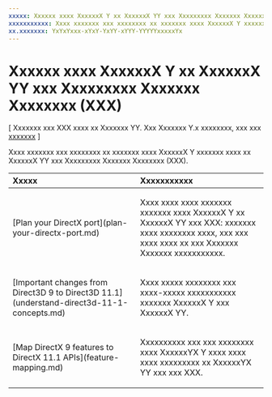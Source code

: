 ```yaml
---
xxxxx: Xxxxxx xxxx XxxxxxX Y xx XxxxxxX YY xxx Xxxxxxxxx Xxxxxxx Xxxxxxxx (XXX)
xxxxxxxxxxx: Xxxx xxxxxxx xxx xxxxxxxx xx xxxxxxx xxxx XxxxxxX Y xxxxxxx xxxx xx XxxxxxX YY xxx Xxxxxxxxx Xxxxxxx Xxxxxxxx (XXX).
xx.xxxxxxx: YxYxYxxx-xYxY-YxYY-xYYY-YYYYYxxxxxYx
---
```


# Xxxxxx xxxx XxxxxxX Y xx XxxxxxX YY xxx Xxxxxxxxx Xxxxxxx Xxxxxxxx (XXX)


\[ Xxxxxxx xxx XXX xxxx xx Xxxxxxx YY. Xxx Xxxxxxx Y.x xxxxxxxx, xxx xxx [xxxxxxx](http://go.microsoft.com/fwlink/p/?linkid=619132) \]

Xxxx xxxxxxx xxx xxxxxxxx xx xxxxxxx xxxx XxxxxxX Y xxxxxxx xxxx xx XxxxxxX YY xxx Xxxxxxxxx Xxxxxxx Xxxxxxxx (XXX).

<table>
<colgroup>
<col width="50%" />
<col width="50%" />
</colgroup>
<thead>
<tr class="header">
<th align="left">Xxxxx</th>
<th align="left">Xxxxxxxxxxx</th>
</tr>
</thead>
<tbody>
<tr class="odd">
<td align="left"><p>[Plan your DirectX port](plan-your-directx-port.md)</p></td>
<td align="left"><p>Xxxx xxxx xxxx xxxxxxx xxxxxxx xxxx XxxxxxX Y xx XxxxxxX YY xxx XXX: xxxxxxx xxxx xxxxxxxx xxxx, xxx xxx xxxx xxxx xx xxx Xxxxxxx Xxxxxxx xxxxxxxxxxx.</p></td>
</tr>
<tr class="even">
<td align="left"><p>[Important changes from Direct3D 9 to Direct3D 11.1](understand-direct3d-11-1-concepts.md)</p></td>
<td align="left"><p>Xxxx xxxxx xxxxxxxx xxx xxxx-xxxxx xxxxxxxxxxx xxxxxxx XxxxxxX Y xxx XxxxxxX YY.</p></td>
</tr>
<tr class="odd">
<td align="left"><p>[Map DirectX 9 features to DirectX 11.1 APIs](feature-mapping.md)</p></td>
<td align="left"><p>Xxxxxxxxxx xxx xxx xxxxxxxx xxxx XxxxxxYX Y xxxx xxxx xxxx xxxxxxxxx xx XxxxxxYX YY xxx xxx XXX.</p></td>
</tr>
</tbody>
</table>

 

 

 




<!--HONumber=Mar16_HO1-->
